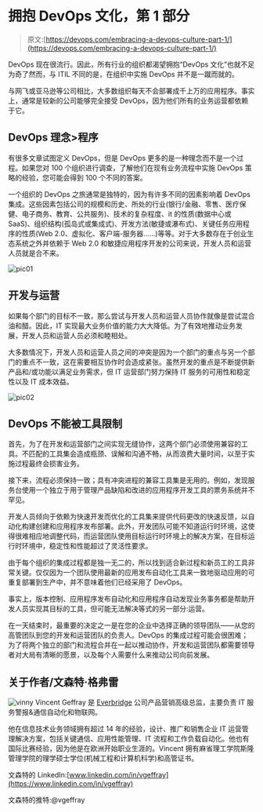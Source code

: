 # 拥抱 DevOps 文化，第 1 部分

> 原文:[https://devops.com/embracing-a-devops-culture-part-1/](https://devops.com/embracing-a-devops-culture-part-1/)

DevOps 现在很流行。因此，所有行业的组织都渴望拥抱“DevOps 文化”也就不足为奇了然而，与 ITIL 不同的是，在组织中实施 DevOps 并不是一蹴而就的。

与网飞或亚马逊等公司相比，大多数组织每天不会部署成千上万的应用程序。事实上，通常是较新的公司能够完全接受 DevOps，因为他们所有的业务运营都依赖于它。

## DevOps 理念>程序

有很多文章试图定义 DevOps，但是 DevOps 更多的是一种理念而不是一个过程。如果您对 100 个组织进行调查，了解他们在现有业务流程中实施 DevOps 策略的经验，您可能会得到 100 个不同的答案。

一个组织的 DevOps 之旅通常是独特的，因为有许多不同的因素影响着 DevOps 集成。这些因素包括公司的规模和历史、所处的行业(银行/金融、零售、医疗保健、电子商务、教育、公共服务)、技术的复杂程度、it 的性质(数据中心或 SaaS)、组织结构(孤岛式或集成式)、开发方法(敏捷或瀑布式)、关键任务应用程序的性质(Web 2.0、虚拟化、客户端-服务器……)等等。对于大多数存在于创业生态系统之外并依赖于 Web 2.0 和敏捷应用程序开发的公司来说，开发人员和运营人员就是合不来。

![pic01](../Images/8a778e4c0e00585c22192cd45bdcb62e.png)

## 开发与运营

如果每个部门的目标不一致，那么尝试与开发人员和运营人员协作就像是尝试混合油和醋。因此，IT 实现最大业务价值的能力大大降低。为了有效地推动业务发展，开发人员和运营人员必须和睦相处。

大多数情况下，开发人员和运营人员之间的冲突是因为一个部门的重点与另一个部门的重点不一致，这在需要相互协作时会造成紧张。虽然开发的重点是不断提供新产品和/或功能以满足业务需求，但 IT 运营部门努力保持 IT 服务的可用性和稳定性以及 IT 成本效益。

![pic02](../Images/1a568d8105b02d47cea2bd5f76446a0a.png)

## DevOps 不能被工具限制

首先，为了在开发和运营部门之间实现无缝协作，这两个部门必须使用兼容的工具。不匹配的工具集会造成瓶颈、误解和沟通不畅，从而浪费大量时间，以至于实施过程最终会损害业务。

接下来，流程必须保持一致；具有冲突进程的兼容工具集是无用的。例如，发现服务台使用一个独立于用于管理产品缺陷和改进的应用程序开发工具的票务系统并不罕见。

开发人员倾向于依赖为快速开发而优化的工具集来提供代码更改的快速反馈，以自动化构建创建和应用程序发布部署。此外，开发团队可能不知道运行时环境，这使得很难相应地调整代码，而运营团队使用目标运行时环境上的解决方案，在目标运行时环境中，稳定性和性能超过了灵活性要求。

由于每个组织的集成过程都是独一无二的，所以找到适合新过程和新员工的工具非常关键。仅仅因为一个团队使用最新的应用发布自动化工具来一致地驱动应用的可重复部署到生产中，并不意味着他们已经采用了 DevOps。

事实上，版本控制、应用程序发布自动化和应用程序自动发现业务事务都是帮助开发人员实现其目标的工具，但可能无法解决等式的另一部分:运营。

在一天结束时，最重要的决定之一是在您的企业中选择正确的领导团队——从您的高管团队到您的开发和运营团队的负责人。DevOps 的集成过程可能会很困难；为了将两个独立的部门和流程合并在一起以推动协作，开发和运营团队都需要领导者对大局有清晰的愿景，以及每个人需要什么来推动公司向前发展。

## 关于作者/文森特·格弗雷

![vinny](../Images/a66ef9ca60607daaf6feab9adb6f702e.png) Vincent Geffray 是 [Everbridge](http://www.everbridge.com/) 公司产品营销高级总监，主要负责 IT 服务警报&通信自动化和物联网。

他在信息技术业务领域拥有超过 14 年的经验，设计、推广和销售企业 IT 运营管理解决方案，包括关键通信、应用性能管理、IT 流程和工作负载自动化。他也有国际比赛经验，因为他是在欧洲开始职业生涯的。Vincent 拥有麻省理工学院斯隆管理学院的理学硕士学位(机械工程和计算机科学)和高管证书。

文森特的 LinkedIn:[www.linkedin.com/in/vgeffray](https://www.linkedin.com/in/vgeffray)

文森特的推特:@vgeffray